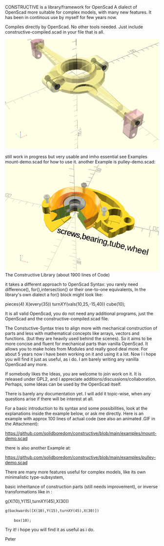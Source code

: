 
CONSTRUCTIVE is a library/framework for OpenScad
A dialect of OpenScad more suitable for complex models,
with many new features. It has been in continous use by myself for few years now.

Compiles directly by OpenScad. No other tools needed. Just include constructive-compiled.scad
in your file that is all.

![screeen](/mount.gif)

still work in progress but very usable and imho essential
see Examples mount-demo.scad for how to use it.
another Example is pulley-demo.scad:
![screeen](/pulley.gif)
The Constructive Library (about 1900 lines of Code) 

it takes a different approach to OpenScad Syntax: you rarely need difference(), for(),intersection() or their one-to-one equivalents, In the library's own dialect a for() block might look like:

pieces(4)  X(every(35)) turnXY(vals(10,25,-15,40))  cube(10);

It is all valid OpenScad, you do not need any additional programs, just the OpenScad and the constructive-compiled.scad file.

The Constuctive-Syntax tries to align more with mechanical construction of parts and less with mathematical concepts like arrays, vectors and functions. (but they are heavily used behind the scenes). So it aims to be more concise and fluent for mechanical parts than vanilla OpenScad. It allows you to make holes from Modules and really good deal more.
For about 5 years now i have been working on it and using it a lot. Now I i hope you will find it just as useful, as i do. I am barely writing any vanilla OpenScad any more.

If somebody likes the Ideas, you are welcome to join work on it. It is released under GPL2, and I appreciate additions/discussions/collaboration. Perhaps, some Ideas can be used by the OpenScad itself.

There is barely any documentation yet. I will add it topic-wise, when any questions arise if there will be interest at all.

For a basic introduction to its syntax and some possibilities, look at the explanations inside the example below, or ask me directly. Here is an example with approx 100 lines of actual code  (see also an animated .GIF in the Attachment):

https://github.com/solidboredom/constructive/blob/main/examples/mount-demo.scad

there is also another Example at:

https://github.com/solidboredom/constructive/blob/main/examples/pulley-demo.scad

There are many more features useful for complex models, like its own minimalistic type-subsystem,

basic inheritance of construction parts (still needs improvement), or inverse transformations like in :

g(X(10),Y(15),turnXY(45),X(30))

    g(backwards([X(10),Y(15),turnXY(45),X(30)])

        box(10);

Try it! i hope you will find it as useful as i do.

Peter

